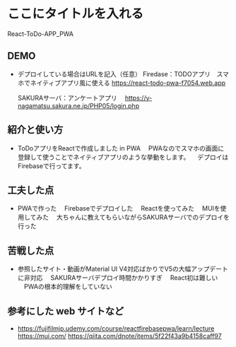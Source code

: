 # ここにタイトルを入れる
 React-ToDo-APP_PWA

## DEMO

  - デプロイしている場合はURLを記入（任意）
    Firedase：TODOアプリ　スマホでネイティブアプリ風に使える
    https://react-todo-pwa-f7054.web.app

    SAKURAサーバ：アンケートアプリ　
    https://y-nagamatsu.sakura.ne.jp/PHP05/login.php
## 紹介と使い方

  - ToDoアプリをReactで作成しました in PWA
  　PWAなのでスマホの画面に登録して使うことでネイティブアプリのような挙動をします。
  　デプロイはFirebaseで行ってます。

## 工夫した点

  - PWAで作った
  　Firebaseでデプロイした
  　Reactを使ってみた
  　MUIを使用してみた
  　大ちゃんに教えてもらいながらSAKURAサーバでのデプロイを行った
  　

## 苦戦した点

  - 参照したサイト・動画がMaterial UI V4対応ばかりでV5の大幅アップデートに非対応
  　SAKURAサーバデプロイ時間かかりすぎ
  　React初は難しい
  　PWAの根本的理解をしていない

## 参考にした web サイトなど

  - https://fujifilmjp.udemy.com/course/reactfirebasepwa/learn/lecture
    https://mui.com/
    https://qiita.com/dnote/items/5f22f43a9b4158caff97
    